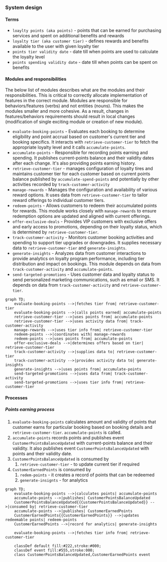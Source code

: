 ### System design

#### Terms

- `loaylty points (aka points)` - points that can be earned for purchasing services and spent on additional benefits and
  rewards
- `loyalty tier (aka customer tier)` - defines rewards and benefits available to the user with given loyalty tier
- `points tier validity date` - date till when points are used to calculate the loyalty level
- `points spending validity date` - date till when points can be spent on benefits

#### Modules and responsibilities

The below list of modules describes what are the modules and their responsibilities. This is critical to correctly
allocate implementation of features in the correct module. Modules are responsible for behaviors/features (verbs) and
not entities (nouns). This makes the modules smaller and more cohesive. As a result, changes in features/behaviors
requirements should result in local changes (modification of single exciting module or creation of new module).

- `evaluate-booking-points` - Evaluates each booking to determine eligibility and point accrual based on customer's
  current tier and booking specifics. It interacts with `retrieve-customer-tier` to fetch the appropriate loyalty level
  and it calls `accumulate-points`.
- `accumulate-points` - Responsible for recording points earning and spending.
  It publishes current-points balance and their validity dates after each change.
  It's also providing points earning history.
- `retrieve-customer-tier` - manages configuration of loyalty tires and maintains customer tier for each customer based
  on current points balance published by `accumulate-spend-points` and potentially by other activities recorded
  by `track-customer-activity`
- `manage-rewards` - Manages the configuration and availability of various reward options. It uses data
  from `retrieve-customer-tier` to tailor reward offerings to individual customer tiers.
- `redeem-points` - Allows customers to redeem their accumulated points for rewards. This module works closely
  with `manage-rewards` to ensure redemption options are updated and aligned with current offerings.
- `offer-exclusive-deals` - Provides VIP customers with exclusive offers and early access to promotions, depending on
  their loyalty status, which is determined by `retrieve-customer-tier`.
- `track-customer-activity` - Monitors customer booking activities and spending to support tier upgrades or downgrades.
  It supplies necessary data to `retrieve-customer-tier` and `generate-insights`.
- `generate-insights` - Analyzes data from customer interactions to provide analytics on loyalty program performance,
  including tier distribution and impact on bookings. This module depends on data from `track-customer-activity`
  and `accumulate-points`.
- `send-targeted-promotions` - Uses customer data and loyalty status to send personalized marketing communications, such
  as email or SMS. It depends on data from `track-customer-activity` and `retrieve-customer-tier`.

```mermaid
graph TD;
    evaluate-booking-points -->|fetches tier from| retrieve-customer-tier
    evaluate-booking-points -->|calls points earned| accumulate-points
    retrieve-customer-tier -->|uses points from| accumulate-points
    retrieve-customer-tier -->|uses activity data from| track-customer-activity
    manage-rewards -->|uses tier info from| retrieve-customer-tier
    redeem-points -->|coordinates with| manage-rewards
    redeem-points -->|uses points from| accumulate-points
    offer-exclusive-deals -->|determines offers based on tier| retrieve-customer-tier
    track-customer-activity -->|supplies data to| retrieve-customer-tier
    track-customer-activity -->|provides activity data to| generate-insights
    generate-insights -->|uses points from| accumulate-points
    send-targeted-promotions -->|uses data from| track-customer-activity
    send-targeted-promotions -->|uses tier info from| retrieve-customer-tier
```

#### Processes

##### Points earning process

1. `evaluate-booking-points` calculates amount and validity of points that customer earns for particular booking based
   on booking details and `retrieve-customer-tier`.
   `accumulate-points` is called.
2. `accumulate-points` records points and publishes event `CustomerPointsBalanceUpdated` with current-points balance and their
   validity.
   It also publishes event `CustomerPointsBalanceUpdated` with points and their validity date.
3. `CustomerPointsBalanceUpdated` is consumed by
   1. `retrieve-customer-tier` - to update current tier if required
4. `CustomerEarnedPoints` is consumed by
   1. `redem-points` - it creates a record of points that can be redeemed
   2. `generate-insignts` - for analytics

```mermaid
graph TD;
    evaluate-booking-points -->|calculates points| accumulate-points
    accumulate-points -->|publishes| CustomerPointsBalanceUpdated
    CustomerPointsBalanceUpdated{{CustomerPointsBalanceUpdated}} -->|consumed by| retrieve-customer-tier
    accumulate-points -->|publishes| CustomerEarnedPoints
    CustomerEarnedPoints{{CustomerEarnedPoints}} -->|updates redeemable points| redeem-points
    CustomerEarnedPoints -->|record for analytics| generate-insights

    evaluate-booking-points -->|fetches tier info from| retrieve-customer-tier

    classDef default fill:#222,stroke:#000;
    classDef event fill:#555,stroke:000;
    class CustomerPointsBalanceUpdated,CustomerEarnedPoints event
```
